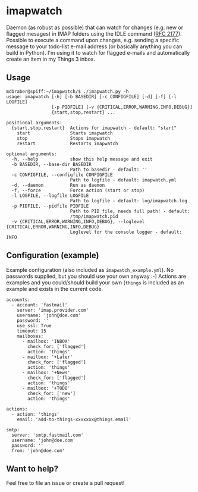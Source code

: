 # imapwatch

Daemon (as robust as possible) that can watch for changes (e.g. new or flagged mesages) in IMAP folders using the IDLE command ([RFC 2177](https://tools.ietf.org/html/rfc2177)). Possible to execute a command upon changes, e.g. sending a specific message to your todo-list e-mail address (or basically anything you can build in Python). I'm using it to watch for flagged e-mails and automatically create an item in my Things 3 inbox.

## Usage

```
mdbraber@spiff:~/imapwatch/$ ./imapwatch.py -h
usage: imapwatch [-h] [-b BASEDIR] [-c CONFIGFILE] [-d] [-f] [-l LOGFILE]
                 [-p PIDFILE] [-v {CRITICAL,ERROR,WARNING,INFO,DEBUG}]
                 {start,stop,restart} ...

positional arguments:
  {start,stop,restart}  Actions for imapwatch - default: "start"
    start               Starts imapwatch
    stop                Stops imapwatch
    restart             Restarts imapwatch

optional arguments:
  -h, --help            show this help message and exit
  -b BASEDIR, --base-dir BASEDIR
                        Path to basedir - default: ''
  -c CONFIGFILE, --configfile CONFIGFILE
                        Path to logfile - default: imapwatch.yml
  -d, --daemon          Run as daemon
  -f, --force           Force action (start or stop)
  -l LOGFILE, --logfile LOGFILE
                        Path to logfile - default: log/imapwatch.log
  -p PIDFILE, --pidfile PIDFILE
                        Path to PID file, needs full path! - default:
                        /tmp/imapwatch.pid
  -v {CRITICAL,ERROR,WARNING,INFO,DEBUG}, --loglevel {CRITICAL,ERROR,WARNING,INFO,DEBUG}
                        Loglevel for the console logger - default: INFO
```

## Configuration (example)

Example configuration (also included as `imapwatch_example.yml`). No passwords supplied, but you
should use your own anyway :-) Actions are examples and you could/should build your own (`things` is
included as an example and exists in the current code. 

```
accounts:
  - account: 'fastmail'
    server: 'imap.provider.com'
    username: 'john@doe.com'
    password: ''
    use_ssl: True
    timeout: 15
    mailboxes:
      - mailbox: 'INBOX'
        check_for: ['flagged']
        action: 'things'
      - mailbox: '+Later'
        check_for: ['flagged']
        action: 'things'
      - mailbox: '+News'
        check_for: ['flagged']
        action: 'things'
      - mailbox: '+TODO'
        check_for: ['new']
        action: 'things'

actions:
  - action: 'things'
    email: 'add-to-things-xxxxxxx@things.email'

smtp:
  server: 'smtp.fastmail.com'
  username: 'john@doe.com'
  password: ''
  from: 'john@doe.com'
```

## Want to help?

Feel free to file an issue or create a pull request!
